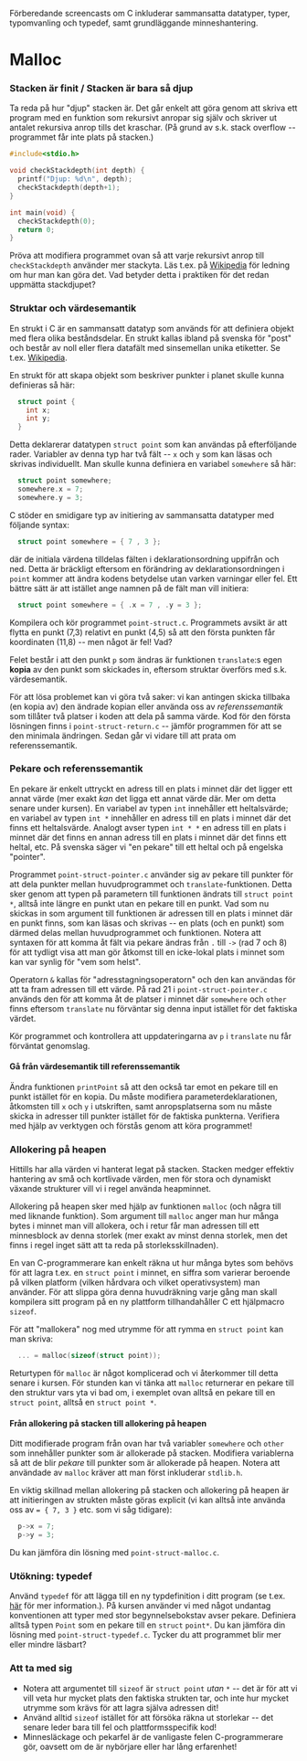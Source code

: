 Förberedande screencasts om C inkluderar sammansatta datatyper,
typer, typomvanling och typedef, samt grundläggande
minneshantering.

Malloc
======

### Stacken är finit / Stacken är bara så djup

Ta reda på hur "djup" stacken är. Det går enkelt att göra genom
att skriva ett program med en funktion som rekursivt anropar sig
själv och skriver ut antalet rekursiva anrop tills det kraschar.
(På grund av s.k. stack overflow -- programmet får inte plats på
stacken.)

``` c
#include<stdio.h>

void checkStackdepth(int depth) {
  printf("Djup: %d\n", depth);
  checkStackdepth(depth+1);
}

int main(void) {
  checkStackdepth(0);
  return 0;
}
```

Pröva att modifiera programmet ovan så att varje rekursivt anrop
till `checkStackdepth` använder mer stackyta. Läs t.ex. på
[Wikipedia](http://en.wikipedia.org/wiki/Stack_overflow) för
ledning om hur man kan göra det. Vad betyder detta i praktiken för
det redan uppmätta stackdjupet?


### Struktar och värdesemantik

En strukt i C är en sammansatt datatyp som används för att
definiera objekt med flera olika beståndsdelar. En strukt kallas
ibland på svenska för "post" och består av noll eller flera
datafält med sinsemellan unika etiketter. Se t.ex.
[Wikipedia](http://en.wikipedia.org/wiki/Struct_(C_programming_language)).

En strukt för att skapa objekt som beskriver punkter i planet
skulle kunna definieras så här:

``` c
  struct point {
    int x;
    int y;
  }
```

Detta deklarerar datatypen `struct point` som kan
användas på efterföljande rader. Variabler av denna typ har två
fält -- `x` och `y` som kan läsas och skrivas individuellt.
Man skulle kunna definiera en variabel `somewhere` så här:

``` c
  struct point somewhere;
  somewhere.x = 7;
  somewhere.y = 3;
```

C stöder en smidigare typ av initiering av sammansatta datatyper
med följande syntax:

``` c
  struct point somewhere = { 7 , 3 };
```

där de initiala värdena tilldelas fälten i deklarationsordning
uppifrån och ned. Detta är bräckligt eftersom en förändring av
deklarationsordningen i `point` kommer att ändra kodens
betydelse utan varken varningar eller fel. Ett bättre sätt är att
istället ange namnen på de fält man vill initiera:

``` c
  struct point somewhere = { .x = 7 , .y = 3 };
```

Kompilera och kör programmet `point-struct.c`. Programmets
avsikt är att flytta en punkt (7,3) relativt en punkt (4,5) så att
den första punkten får koordinaten (11,8) -- men något är fel! Vad?

Felet består i att den punkt `p` som ändras är funktionen
`translate`:s egen **kopia** av den punkt som skickades in,
eftersom struktar överförs med s.k. värdesemantik.

För att lösa problemet kan vi göra två saker: vi kan antingen
skicka tillbaka (en kopia av) den ändrade kopian eller använda oss
av *referenssemantik* som tillåter två platser i koden att dela på
samma värde. Kod för den första lösningen finns i
`point-struct-return.c` -- jämför programmen för att se den
minimala ändringen. Sedan går vi vidare till att prata om
referenssemantik.


### Pekare och referenssemantik

En pekare är enkelt uttryckt en adress till en plats i minnet där
det ligger ett annat värde (mer exakt *kan* det ligga ett annat
värde där. Mer om detta senare under kursen). En variabel av typen
`int` innehåller ett heltalsvärde; en variabel av typen `int *`
innehåller en adress till en plats i minnet där det finns ett
heltalsvärde. Analogt avser typen `int * *` en adress till en
plats i minnet där det finns en annan adress till en plats i
minnet där det finns ett heltal, etc. På svenska säger vi "en
pekare" till ett heltal och på engelska "pointer".

Programmet `point-struct-pointer.c` använder sig av pekare till
punkter för att dela punkter mellan huvudprogrammet och
`translate`-funktionen. Detta sker genom att typen på parametern
till funktionen ändrats till `struct point *`, alltså inte längre
en punkt utan en pekare till en punkt. Vad som nu skickas in som
argument till funktionen är adressen till en plats i minnet där en
punkt finns, som kan läsas och skrivas -- en plats (och en punkt)
som därmed delas mellan huvudprogrammet och funktionen. Notera att
syntaxen för att komma åt fält via pekare ändras från `.` till
`->` (rad 7 och 8) för att tydligt visa att man gör åtkomst till
en icke-lokal plats i minnet som kan var synlig för "vem som
helst".

Operatorn `&` kallas för "adresstagningsoperatorn" och den kan
användas för att ta fram adressen till ett värde. På rad 21 i
`point-struct-pointer.c` används den för att komma åt de platser i
minnet där `somewhere` och `other` finns eftersom `translate` nu
förväntar sig denna input istället för det faktiska värdet.

Kör programmet och kontrollera att uppdateringarna av `p` i
`translate` nu får förväntat genomslag.


#### Gå från värdesemantik till referenssemantik

Ändra funktionen `printPoint` så att den också tar emot en pekare
till en punkt istället för en kopia. Du måste modifiera
parameterdeklarationen, åtkomsten till `x` och `y` i utskriften,
samt anropsplatserna som nu måste skicka in adresser till punkter
istället för de faktiska punkterna. Verifiera med hjälp av
verktygen och förstås genom att köra programmet!


### Allokering på heapen

Hittills har alla värden vi hanterat legat på stacken. Stacken
medger effektiv hantering av små och kortlivade värden, men för
stora och dynamiskt växande strukturer vill vi i regel använda
heapminnet.

Allokering på heapen sker med hjälp av funktionen `malloc` (och
några till med liknande funktion). Som argument till `malloc`
anger man hur många bytes i minnet man vill allokera, och i retur
får man adressen till ett minnesblock av denna storlek (mer exakt
av minst denna storlek, men det finns i regel inget sätt att ta
reda på storleksskillnaden).

En van C-programmerare kan enkelt räkna ut hur många bytes som
behövs för att lagra t.ex. en `struct point` i minnet, en siffra
som varierar beroende på vilken platform (vilken hårdvara och
vilket operativsystem) man använder. För att slippa göra denna
huvudräkning varje gång man skall kompilera sitt program på en ny
plattform tillhandahåller C ett hjälpmacro `sizeof`.

För att "mallokera" nog med utrymme för att rymma en `struct
point` kan man skriva:

``` c
  ... = malloc(sizeof(struct point));
```

Returtypen för `malloc` är något komplicerad och vi återkommer
till detta senare i kursen. För stunden kan vi tänka att `malloc`
returnerar en pekare till den struktur vars yta vi bad om, i
exemplet ovan alltså en pekare till en `struct point`, alltså en
`struct point *`.


#### Från allokering på stacken till allokering på heapen

Ditt modifierade program från ovan har två variabler `somewhere`
och `other` som innehåller punkter som är allokerade på stacken.
Modifiera variablerna så att de blir *pekare* till punkter som
är allokerade på heapen. Notera att användade av `malloc` kräver
att man först inkluderar `stdlib.h`.

En viktig skillnad mellan allokering på stacken och allokering på
heapen är att initieringen av strukten måste göras explicit (vi
kan alltså inte använda oss av `= { 7, 3 }` etc. som vi såg
tidigare):

``` c
  p->x = 7;
  p->y = 3;
```

Du kan jämföra din lösning med `point-struct-malloc.c`.


### Utökning: typedef

Använd `typedef` för att lägga till en ny typdefinition i ditt
program (se t.ex. [här](http://en.wikipedia.org/wiki/Typedef) för
mer information.). På kursen använder vi med något undantag
konventionen att typer med stor begynnelsebokstav avser pekare.
Definiera alltså typen `Point` som en pekare till en `struct`
`point*`. Du kan jämföra din lösning med `point-struct-typedef.c`.
Tycker du att programmet blir mer eller mindre läsbart?


### Att ta med sig

* Notera att argumentet till `sizeof` är `struct point` *utan* `*`
  -- det är för att vi vill veta hur mycket plats den faktiska
  strukten tar, och inte hur mycket utrymme som krävs för att
  lagra själva adressen dit!
* Använd alltid `sizeof` istället för att försöka räkna ut
  storlekar -- det senare leder bara till fel och
  plattformsspecifik kod!
* Minnesläckage och pekarfel är de vanligaste felen
  C-programmerare gör, oavsett om de är nybörjare eller har lång
  erfarenhet!
